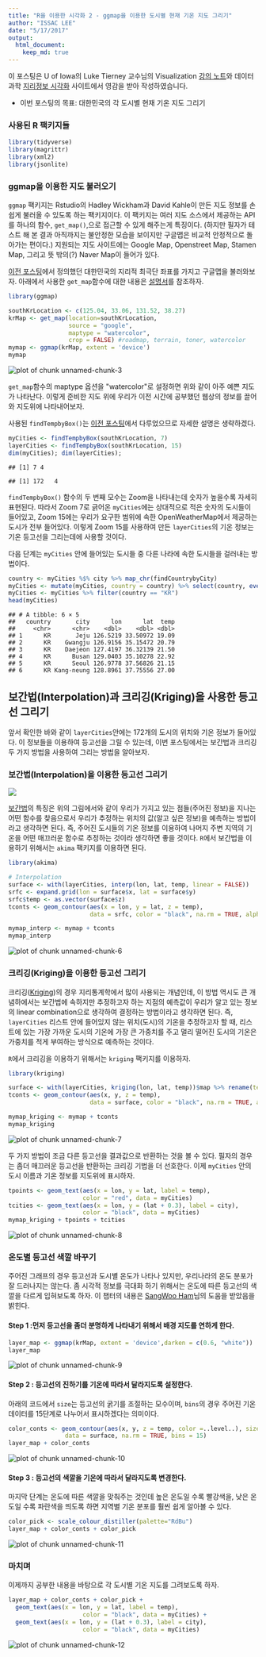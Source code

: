 ```yaml
---
title: "R을 이용한 시각화 2 - ggmap을 이용한 도시별 현재 기온 지도 그리기"
author: "ISSAC LEE"
date: "5/17/2017"
output: 
  html_document:  
    keep_md: true
---
```




이 포스팅은 U of Iowa의 Luke Tierney 교수님의 Visualization [강의 노트](http://homepage.divms.uiowa.edu/~luke/classes/STAT4580/weather.html#temperatures-and-locations-for-some-iowa-cities)와 데이터 과학 [지리정보 시각화](http://statkclee.github.io/data-science/geo-info.html) 사이트에서 영감을 받아 작성하였습니다.

  - 이번 포스팅의 목표: 대한민국의 각 도시별 현재 기온 지도 그리기
  
### 사용된 R 팩키지들


```r
library(tidyverse)
library(magrittr)
library(xml2)
library(jsonlite)
```




### ggmap을 이용한 지도 불러오기

`ggmap` 팩키지는 Rstudio의 Hadley Wickham과 David Kahle이 만든 지도 정보를 손쉽게 불러올 수 있도록 하는 팩키지이다. 이 팩키지는 여러 지도 소스에서 제공하는 API를 하나의 함수, `get_map()`,으로 접근할 수 있게 해주는게 특징이다. (하지만 필자가 테스트 해 본 결과 아직까지는 불안정한 모습을 보이지만 구글맵은 비교적 안정적으로 돌아가는 편이다.) 지원되는 지도 사이트에는 Google Map, Openstreet Map, Stamen Map, 그리고 뜻 밖의(?) Naver Map이 들어가 있다.

[이전 포스팅](https://github.com/issactoast/RforDataSciencePractice/blob/master/md/map1.md)에서 정의했던 대한민국의 지리적 최극단 좌표를 가지고 구글맵을 불러와보자. 아래에서 사용한 `get_map`함수에 대한 내용은 [설명서](https://cran.r-project.org/web/packages/ggmap/ggmap.pdf)를 참조하자.


```r
library(ggmap)

southKrLocation <- c(125.04, 33.06, 131.52, 38.27)
krMap <- get_map(location=southKrLocation,
                 source = "google",
                 maptype = "watercolor",
                 crop = FALSE) #roadmap, terrain, toner, watercolor
mymap <- ggmap(krMap, extent = 'device')
mymap
```

![plot of chunk unnamed-chunk-3](../md/map2_files//unnamed-chunk-3-1.png)

`get_map`함수의 maptype 옵션을 "watercolor"로 설정하면 위와 같이 아주 예쁜 지도가 나타난다. 이렇게 준비한 지도 위에 우리가 이전 시간에 공부했던 웹상의 정보를 끌어와 지도위에 나타내어보자.

사용된 `findTempbyBox()`는 [이전 포스팅](https://github.com/issactoast/RforDataSciencePractice/blob/master/md/map1.md)에서 다루었으므로 자세한 설명은 생략하겠다.


```r
myCities <- findTempbyBox(southKrLocation, 7)
layerCities <- findTempbyBox(southKrLocation, 15)
dim(myCities); dim(layerCities);
```

```
## [1] 7 4
```

```
## [1] 172   4
```

`findTempbyBox()` 함수의 두 번째 모수는 Zoom을 나타내는데 숫자가 높을수록 자세히 표현된다. 따라서 Zoom 7로 긁어온 `myCities`에는 상대적으로 적은 숫자의 도시들이 들어있고, Zoom 15에는 우리가 요구한 범위에 속한 OpenWeatherMap에서 제공하는 도시가 전부 들어있다. 이렇게 Zoom 15를 사용하여 만든 `layerCities`의 기온 정보는 기온 등고선을 그리는데에 사용할 것이다.

다음 단계는 `myCities` 안에 들어있는 도시들 중 다른 나라에 속한 도시들을 걸러내는 방법이다.


```r
country <- myCities %$% city %>% map_chr(findCountrybyCity)
myCities <- mutate(myCities, country = country) %>% select(country, everything())
myCities <- myCities %>% filter(country == "KR")
head(myCities)
```

```
## # A tibble: 6 × 5
##   country       city      lon      lat  temp
##     <chr>      <chr>    <dbl>    <dbl> <dbl>
## 1      KR       Jeju 126.5219 33.50972 19.09
## 2      KR    Gwangju 126.9156 35.15472 20.79
## 3      KR    Daejeon 127.4197 36.32139 21.50
## 4      KR      Busan 129.0403 35.10278 22.92
## 5      KR      Seoul 126.9778 37.56826 21.15
## 6      KR Kang-neung 128.8961 37.75556 27.00
```

## 보간법(Interpolation)과 크리깅(Kriging)을 사용한 등고선 그리기

앞서 확인한 바와 같이 `layerCities`안에는 172개의 도시의 위치와 기온 정보가 들어있다. 이 정보들을 이용하여 등고선을 그릴 수 있는데, 이번 포스팅에서는 보간법과 크리깅 두 가지 방법을 사용하여 그리는 방법을 알아보자.

### 보간법(Interpolation)을 이용한 등고선 그리기

![](https://upload.wikimedia.org/wikipedia/commons/4/41/Interpolation_example_polynomial.svg)

[보간법](https://en.wikipedia.org/wiki/Interpolation)의 특징은 위의 그림에서와 같이 우리가 가지고 있는 점들(주어진 정보)을 지나는 어떤 함수를 찾음으로서 우리가 추정하는 위치의 값(알고 싶은 정보)을 예측하는 방법이라고 생각하면 된다. 즉, 주어진 도시들의 기온 정보를 이용하여 나머지 주변 지역의 기온을 어떤 매끄러운 함수로 추정하는 것이라 생각하면 좋을 것이다. `R`에서 보간법을 이용하기 위해서는 `akima` 팩키지를 이용하면 된다. 


```r
library(akima)

# Interpolation
surface <- with(layerCities, interp(lon, lat, temp, linear = FALSE))
srfc <- expand.grid(lon = surface$x, lat = surface$y)
srfc$temp <- as.vector(surface$z)
tconts <- geom_contour(aes(x = lon, y = lat, z = temp),
                       data = srfc, color = "black", na.rm = TRUE, alpha = 0.4)

mymap_interp <- mymap + tconts
mymap_interp
```

![plot of chunk unnamed-chunk-6](../md/map2_files//unnamed-chunk-6-1.png)

### 크리깅(Kriging)을 이용한 등고선 그리기

크리깅([Kriging](https://en.wikipedia.org/wiki/Kriging))의 경우 지리통계학에서 많이 사용되는 개념인데, 이 방법 역시도 큰 개념하에서는 보간법에 속하지만 추정하고자 하는 지점의 예측값이 우리가 알고 있는 정보의 linear combination으로 생각하여 결정하는 방법이라고 생각하면 된다. 즉, `layerCities` 리스트 안에 들어있지 않는 위치(도시)의 기온을 추정하고자 할 때, 리스트에 있는 가장 가까운 도시의 기온에 가장 큰 가중치를 주고 멀리 떨어진 도시의 기온은 가중치를 적게 부여하는 방식으로 예측하는 것이다.

`R`에서 크리깅을 이용하기 위해서는 `kriging` 팩키지를 이용하자.


```r
library(kriging)

surface <- with(layerCities, kriging(lon, lat, temp))$map %>% rename(temp = pred)
tconts <- geom_contour(aes(x, y, z = temp),
                       data = surface, color = "black", na.rm = TRUE, alpha = 0.4)

mymap_kriging <- mymap + tconts
mymap_kriging
```

![plot of chunk unnamed-chunk-7](../md/map2_files//unnamed-chunk-7-1.png)

두 가지 방법이 조금 다른 등고선을 결과값으로 반환하는 것을 볼 수 있다. 필자의 경우는 좀더 매끄러운 등고선을 반환하는 크리깅 기법을 더 선호한다. 이제 `myCities` 안의 도시 이름과 기온 정보를 지도위에 표시하자. 


```r
tpoints <- geom_text(aes(x = lon, y = lat, label = temp),
                     color = "red", data = myCities)
tcities <- geom_text(aes(x = lon, y = (lat + 0.3), label = city),
                     color = "black", data = myCities)
mymap_kriging + tpoints + tcities
```

![plot of chunk unnamed-chunk-8](../md/map2_files//unnamed-chunk-8-1.png)

### 온도별 등고선 색깔 바꾸기

주어진 그래프의 경우 등고선과 도시별 온도가 나타나 있지만, 우리나라의 온도 분포가 잘 드러나지는 않는다. 좀 시각적 정보를 극대화 하기 위해서는 온도에 따른 등고선의 색깔을 다르게 입혀보도록 하자. 이 챕터의 내용은 [SangWoo Ham](https://www.facebook.com/ecosang?fref=ufi)님의 도움을 받았음을 밝힌다.

#### Step 1 :먼저 등고선을 좀더 분명하게 나타내기 위해서 배경 지도를 연하게 한다.

```r
layer_map <- ggmap(krMap, extent = 'device',darken = c(0.6, "white"))
layer_map
```

![plot of chunk unnamed-chunk-9](../md/map2_files//unnamed-chunk-9-1.png)

#### Step 2 : 등고선의 진하기를 기온에 따라서 달라지도록 설정한다.

아래의 코드에서 `size`는 등고선의 굵기를 조절하는 모수이며, `bins`의 경우 주어진 기온 데이터를 15단계로 나누어서 표시하겠다는 의미이다.

```r
color_conts <- geom_contour(aes(x, y, z = temp, color =..level..), size=1,
                data = surface, na.rm = TRUE, bins = 15)
layer_map + color_conts
```

![plot of chunk unnamed-chunk-10](../md/map2_files//unnamed-chunk-10-1.png)

#### Step 3 : 등고선의 색깔을 기온에 따라서 달라지도록 변경한다.

마지막 단계는 온도에 따른 색깔을 맞춰주는 것인데 높은 온도일 수록 빨강색을, 낮은 온도일 수록 파란색을 띄도록 하면 지역별 기온 분포를 훨씬 쉽게 알아볼 수 있다.

```r
color_pick <- scale_colour_distiller(palette="RdBu")
layer_map + color_conts + color_pick
```

![plot of chunk unnamed-chunk-11](../md/map2_files//unnamed-chunk-11-1.png)

### 마치며

이제까지 공부한 내용을 바탕으로 각 도시별 기온 지도를 그려보도록 하자.


```r
layer_map + color_conts + color_pick +
  geom_text(aes(x = lon, y = lat, label = temp),
                     color = "black", data = myCities) +
  geom_text(aes(x = lon, y = (lat + 0.3), label = city),
                     color = "black", data = myCities)
```

![plot of chunk unnamed-chunk-12](../md/map2_files//unnamed-chunk-12-1.png)

